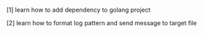 [1] learn how to add dependency to golang project 

[2] learn how to format log pattern and send message to target file